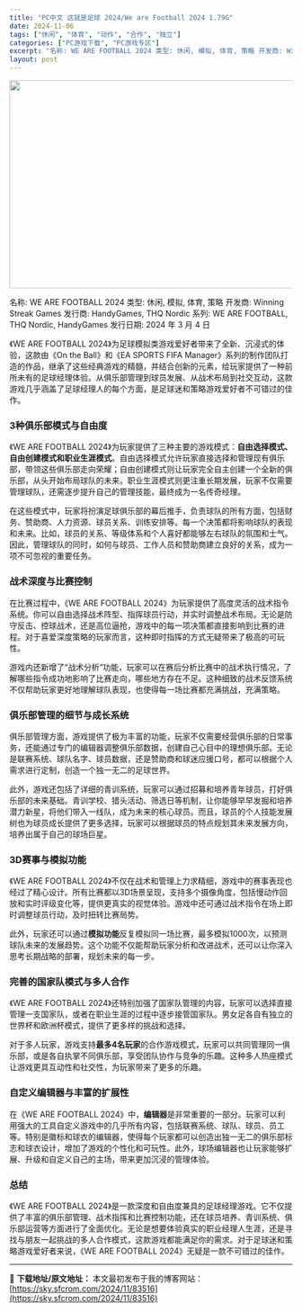 ```yaml
---
title: "PC中文 这就是足球 2024/We are Football 2024 1.79G"
date: 2024-11-06
tags: ["休闲", "体育", "动作", "合作", "独立"]
categories: ["PC游戏下载", "PC游戏专区"]
excerpt: "名称: WE ARE FOOTBALL 2024 类型: 休闲, 模拟, 体育, 策略 开发商: Winning Streak Games 发行商: HandyGames, THQ Nordic 系列: WE ARE FOOTBALL, THQ Nordic, HandyGames 发行日期: 20&hellip;"
layout: post
---
```


<img class="aligncenter size-full wp-image-83517" src="https://sky.sfcrom.com/wp-content/uploads/2024/11/2024110601093457.webp" alt="" width="660" height="370" />

名称: WE ARE FOOTBALL 2024
类型: 休闲, 模拟, 体育, 策略
开发商: Winning Streak Games
发行商: HandyGames, THQ Nordic
系列: WE ARE FOOTBALL, THQ Nordic, HandyGames
发行日期: 2024 年 3 月 4 日

《WE ARE FOOTBALL 2024》为足球模拟类游戏爱好者带来了全新、沉浸式的体验，这款由《On the Ball》和《EA SPORTS FIFA Manager》系列的制作团队打造的作品，继承了这些经典游戏的精髓，并结合创新的元素，给玩家提供了一种前所未有的足球经理体验。从俱乐部管理到球员发展、从战术布局到社交互动，这款游戏几乎涵盖了足球经理人的每个方面，是足球迷和策略游戏爱好者不可错过的佳作。
<h3>3种俱乐部模式与自由度</h3>
《WE ARE FOOTBALL 2024》为玩家提供了三种主要的游戏模式：<strong>自由选择模式、自由创建模式和职业生涯模式</strong>。自由选择模式允许玩家直接选择和管理现有俱乐部，带领这些俱乐部走向荣耀；自由创建模式则让玩家完全自主创建一个全新的俱乐部，从头开始布局球队的未来。职业生涯模式则更注重长期发展，玩家不仅需要管理球队，还需逐步提升自己的管理技能，最终成为一名传奇经理。

在这些模式中，玩家将扮演足球俱乐部的幕后推手，负责球队的所有方面，包括财务、赞助商、人力资源、球员关系、训练安排等。每一个决策都将影响球队的表现和未来。比如，球员的关系、等级体系和个人喜好都能够左右球队的氛围和士气。因此，管理球队的同时，如何与球员、工作人员和赞助商建立良好的关系，成为一项不可忽视的重要任务。
<h3>战术深度与比赛控制</h3>
在比赛过程中，《WE ARE FOOTBALL 2024》为玩家提供了高度灵活的战术指令系统。你可以自由选择战术阵型、指挥球员行动，并实时调整战术布局。无论是防守反击、控球战术，还是高位逼抢，游戏中的每一项决策都直接影响到比赛的进程。对于喜爱深度策略的玩家而言，这种即时指挥的方式无疑带来了极高的可玩性。

游戏内还新增了“战术分析”功能，玩家可以在赛后分析比赛中的战术执行情况，了解哪些指令成功地影响了比赛走向，哪些地方存在不足。这种细致的战术反馈系统不仅帮助玩家更好地理解球队表现，也使得每一场比赛都充满挑战，充满策略。
<h3>俱乐部管理的细节与成长系统</h3>
俱乐部管理方面，游戏提供了极为丰富的功能，玩家不仅需要经营俱乐部的日常事务，还能通过专门的编辑器调整俱乐部数据，创建自己心目中的理想俱乐部。无论是联赛系统、球队名字、球员数据，还是赞助商和球迷应援口号，都可以根据个人需求进行定制，创造一个独一无二的足球世界。

此外，游戏还包括了详细的青训系统，玩家可以通过招募和培养青年球员，打好俱乐部的未来基础。青训学校、猎头活动、筛选日等机制，让你能够早早发掘和培养潜力新星，将他们带入一线队，成为未来的核心球员。而且，球员的个人技能发展树也为球员成长提供了更多选择，玩家可以根据球员的特点规划其未来发展方向，培养出属于自己的球场巨星。
<h3>3D赛事与模拟功能</h3>
《WE ARE FOOTBALL 2024》不仅在战术和管理上力求精细，游戏中的赛事表现也经过了精心设计。所有比赛都以3D场景呈现，支持多个摄像角度，包括慢动作回放和实时评级变化等，提供更真实的视觉体验。游戏中还可通过战术指令在场上即时调整球员行动，及时扭转比赛局势。

此外，玩家还可以通过<strong>模拟功能</strong>反复模拟同一场比赛，最多模拟1000次，以预测球队未来的发展趋势。这个功能不仅能帮助玩家分析和改进战术，还可以让你深入思考长期战略的部署，规划未来的每一步。
<h3>完善的国家队模式与多人合作</h3>
《WE ARE FOOTBALL 2024》还特别加强了国家队管理的内容，玩家可以选择直接管理一支国家队，或者在职业生涯的过程中逐步接管国家队。男女足各自有独立的世界杯和欧洲杯模式，提供了更多样的挑战和选择。

对于多人玩家，游戏支持<strong>最多4名玩家</strong>的合作游戏模式，玩家可以共同管理同一俱乐部，或是各自执掌不同俱乐部，享受团队协作与竞争的乐趣。这种多人热座模式让游戏更具互动性和社交性，为玩家带来了更多的乐趣。
<h3>自定义编辑器与丰富的扩展性</h3>
在《WE ARE FOOTBALL 2024》中，<strong>编辑器</strong>是非常重要的一部分。玩家可以利用强大的工具自定义游戏中的几乎所有内容，包括联赛系统、球队、球员、员工等。特别是徽标和球衣的编辑器，使得每个玩家都可以创造出独一无二的俱乐部标志和球衣设计，增加了游戏的个性化和可玩性。此外，球场编辑器也让玩家能够扩展、升级和自定义自己的主场，带来更加沉浸的管理体验。
<h3>总结</h3>
《WE ARE FOOTBALL 2024》是一款深度和自由度兼具的足球经理游戏。它不仅提供了丰富的俱乐部管理、战术指挥和比赛控制功能，还在球员培养、青训系统、俱乐部运营等方面进行了全面优化。无论是想要体验真实的职业经理人生涯，还是寻找与朋友一起挑战的多人合作模式，这款游戏都能满足你的需求。对于足球迷和策略游戏爱好者来说，《WE ARE FOOTBALL 2024》无疑是一款不可错过的佳作。

---
📖 **下载地址/原文地址：** 本文最初发布于我的博客网站：[https://sky.sfcrom.com/2024/11/83516](https://sky.sfcrom.com/2024/11/83516)
